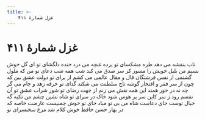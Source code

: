 ```yaml
---
title: >-
    غزل شمارهٔ ۴۱۱
---
```

# غزل شمارهٔ ۴۱۱

تاب بنفشه می دهد طره مشکسای تو
پرده غنچه می درد خنده دلگشای تو
ای گل خوش نسیم من بلبل خویش را مسوز
کز سر صدق می کند شب همه شب دعای تو
من که ملول گشتمی از نفس فرشتگان
قال و مقال عالمی می کشم از برای تو
دولت عشق بین که چون از سر فقر و افتخار
گوشه تاج سلطنت می شکند گدای تو
خرقه زهد و جام می گر چه نه در خور همند
این همه نقش می زنم از جهت رضای تو
شور شراب عشق تو آن نفسم رود ز سر
کاین سر پر هوس شود خاک در سرای تو
شاه نشین چشم من تکیه گه خیال توست
جای دعاست شاه من بی تو مباد جای تو
خوش چمنیست عارضت خاصه که در بهار حسن
حافظ خوش کلام شد مرغ سخنسرای تو
